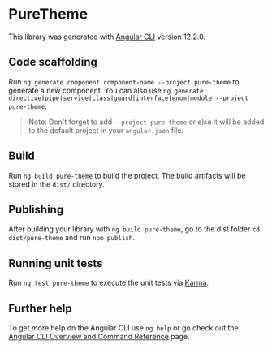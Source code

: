 # PureTheme

This library was generated with [Angular CLI](https://github.com/angular/angular-cli) version 12.2.0.

## Code scaffolding

Run `ng generate component component-name --project pure-theme` to generate a new component. You can also use `ng generate directive|pipe|service|class|guard|interface|enum|module --project pure-theme`.
> Note: Don't forget to add `--project pure-theme` or else it will be added to the default project in your `angular.json` file. 

## Build

Run `ng build pure-theme` to build the project. The build artifacts will be stored in the `dist/` directory.

## Publishing

After building your library with `ng build pure-theme`, go to the dist folder `cd dist/pure-theme` and run `npm publish`.

## Running unit tests

Run `ng test pure-theme` to execute the unit tests via [Karma](https://karma-runner.github.io).

## Further help

To get more help on the Angular CLI use `ng help` or go check out the [Angular CLI Overview and Command Reference](https://angular.io/cli) page.
